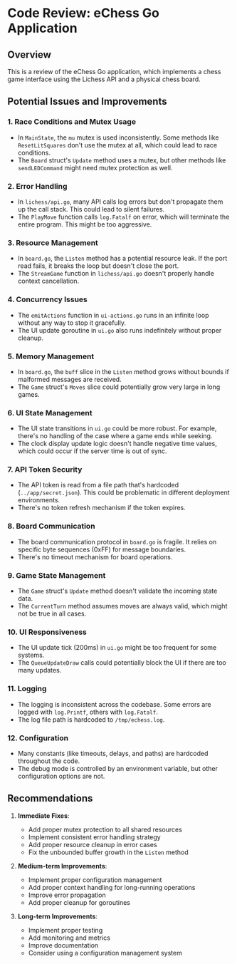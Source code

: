 # Code Review: eChess Go Application

## Overview
This is a review of the eChess Go application, which implements a chess game interface using the Lichess API and a physical chess board.

## Potential Issues and Improvements

### 1. Race Conditions and Mutex Usage
- In `MainState`, the `mu` mutex is used inconsistently. Some methods like `ResetLitSquares` don't use the mutex at all, which could lead to race conditions.
- The `Board` struct's `Update` method uses a mutex, but other methods like `sendLEDCommand` might need mutex protection as well.

### 2. Error Handling
- In `lichess/api.go`, many API calls log errors but don't propagate them up the call stack. This could lead to silent failures.
- The `PlayMove` function calls `log.Fatalf` on error, which will terminate the entire program. This might be too aggressive.

### 3. Resource Management
- In `board.go`, the `Listen` method has a potential resource leak. If the port read fails, it breaks the loop but doesn't close the port.
- The `StreamGame` function in `lichess/api.go` doesn't properly handle context cancellation.

### 4. Concurrency Issues
- The `emitActions` function in `ui-actions.go` runs in an infinite loop without any way to stop it gracefully.
- The UI update goroutine in `ui.go` also runs indefinitely without proper cleanup.

### 5. Memory Management
- In `board.go`, the `buff` slice in the `Listen` method grows without bounds if malformed messages are received.
- The `Game` struct's `Moves` slice could potentially grow very large in long games.

### 6. UI State Management
- The UI state transitions in `ui.go` could be more robust. For example, there's no handling of the case where a game ends while seeking.
- The clock display update logic doesn't handle negative time values, which could occur if the server time is out of sync.

### 7. API Token Security
- The API token is read from a file path that's hardcoded (`../app/secret.json`). This could be problematic in different deployment environments.
- There's no token refresh mechanism if the token expires.

### 8. Board Communication
- The board communication protocol in `board.go` is fragile. It relies on specific byte sequences (0xFF) for message boundaries.
- There's no timeout mechanism for board operations.

### 9. Game State Management
- The `Game` struct's `Update` method doesn't validate the incoming state data.
- The `CurrentTurn` method assumes moves are always valid, which might not be true in all cases.

### 10. UI Responsiveness
- The UI update tick (200ms) in `ui.go` might be too frequent for some systems.
- The `QueueUpdateDraw` calls could potentially block the UI if there are too many updates.

### 11. Logging
- The logging is inconsistent across the codebase. Some errors are logged with `log.Printf`, others with `log.Fatalf`.
- The log file path is hardcoded to `/tmp/echess.log`.

### 12. Configuration
- Many constants (like timeouts, delays, and paths) are hardcoded throughout the code.
- The debug mode is controlled by an environment variable, but other configuration options are not.

## Recommendations

1. **Immediate Fixes**:
   - Add proper mutex protection to all shared resources
   - Implement consistent error handling strategy
   - Add proper resource cleanup in error cases
   - Fix the unbounded buffer growth in the `Listen` method

2. **Medium-term Improvements**:
   - Implement proper configuration management
   - Add proper context handling for long-running operations
   - Improve error propagation
   - Add proper cleanup for goroutines

3. **Long-term Improvements**:
   - Implement proper testing
   - Add monitoring and metrics
   - Improve documentation
   - Consider using a configuration management system 